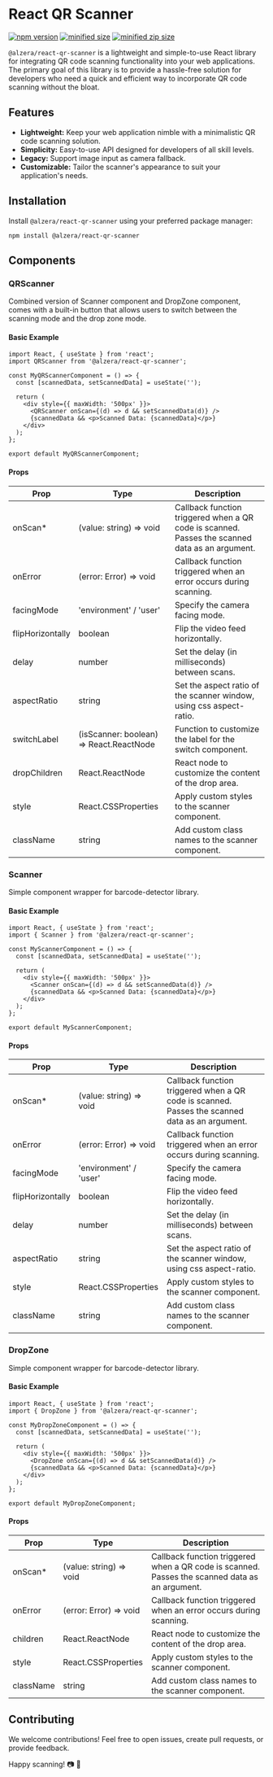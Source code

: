 
# React QR Scanner

<a href="https://www.npmjs.com/package/@alzera/react-qr-scanner"><img src="https://badge.fury.io/js/@alzera%2Freact-qr-scanner.svg" alt="npm version"></a> <a href="https://bundlephobia.com/package/@alzera/react-qr-scanner"><img src="https://img.shields.io/bundlephobia/min/%40alzera%2Freact-qr-scanner" title="minified size"></a> <a href="https://bundlephobia.com/package/@alzera/react-qr-scanner"><img src="https://img.shields.io/bundlephobia/minzip/%40alzera%2Freact-qr-scanner" title="minified zip size"></a>

`@alzera/react-qr-scanner` is a lightweight and simple-to-use React library for integrating QR code scanning functionality into your web applications. The primary goal of this library is to provide a hassle-free solution for developers who need a quick and efficient way to incorporate QR code scanning without the bloat.

## Features

-   **Lightweight:** Keep your web application nimble with a minimalistic QR code scanning solution.
-   **Simplicity:** Easy-to-use API designed for developers of all skill levels.
-   **Legacy:** Support image input as camera fallback.
-   **Customizable:** Tailor the scanner's appearance to suit your application's needs.

## Installation

Install `@alzera/react-qr-scanner` using your preferred package manager:

    npm install @alzera/react-qr-scanner

## Components

### QRScanner

Combined version of Scanner component and DropZone component, comes with a built-in button that allows users to switch between the scanning mode and the drop zone mode.

#### Basic Example

    import React, { useState } from 'react';
    import QRScanner from '@alzera/react-qr-scanner';
    
    const MyQRScannerComponent = () => {
      const [scannedData, setScannedData] = useState('');
    
      return (
        <div style={{ maxWidth: '500px' }}>
          <QRScanner onScan={(d) => d && setScannedData(d)} />
          {scannedData && <p>Scanned Data: {scannedData}</p>}
        </div>
      );
    };
    
    export default MyQRScannerComponent;

#### Props

| Prop    | Type | Description |
| -------- | ------- | ------- |
| onScan* | (value: string) => void | Callback function triggered when a QR code is scanned. Passes the scanned data as an argument. |
| onError | (error: Error) => void | Callback function triggered when an error occurs during scanning. |
| facingMode | 'environment' / 'user' | Specify the camera facing mode. |
| flipHorizontally | boolean | Flip the video feed horizontally. |
| delay | number | Set the delay (in milliseconds) between scans. |
| aspectRatio | string | Set the aspect ratio of the scanner window, using css aspect-ratio. |
| switchLabel | (isScanner: boolean) => React.ReactNode | Function to customize the label for the switch component. |
| dropChildren | React.ReactNode | React node to customize the content of the drop area. |
| style | React.CSSProperties | Apply custom styles to the scanner component. |
| className | string | Add custom class names to the scanner component. |


### Scanner

Simple component wrapper for barcode-detector library.

#### Basic Example

    import React, { useState } from 'react';
    import { Scanner } from '@alzera/react-qr-scanner';
    
    const MyScannerComponent = () => {
      const [scannedData, setScannedData] = useState('');
    
      return (
        <div style={{ maxWidth: '500px' }}>
          <Scanner onScan={(d) => d && setScannedData(d)} />
          {scannedData && <p>Scanned Data: {scannedData}</p>}
        </div>
      );
    };
    
    export default MyScannerComponent;

#### Props

| Prop    | Type | Description |
| -------- | ------- | ------- |
| onScan* | (value: string) => void | Callback function triggered when a QR code is scanned. Passes the scanned data as an argument. |
| onError | (error: Error) => void | Callback function triggered when an error occurs during scanning. |
| facingMode | 'environment' / 'user' | Specify the camera facing mode. |
| flipHorizontally | boolean | Flip the video feed horizontally. |
| delay | number | Set the delay (in milliseconds) between scans. |
| aspectRatio | string | Set the aspect ratio of the scanner window, using css aspect-ratio. |
| style | React.CSSProperties | Apply custom styles to the scanner component. |
| className | string | Add custom class names to the scanner component. |

### DropZone

Simple component wrapper for barcode-detector library.

#### Basic Example

    import React, { useState } from 'react';
    import { DropZone } from '@alzera/react-qr-scanner';
    
    const MyDropZoneComponent = () => {
      const [scannedData, setScannedData] = useState('');
    
      return (
        <div style={{ maxWidth: '500px' }}>
          <DropZone onScan={(d) => d && setScannedData(d)} />
          {scannedData && <p>Scanned Data: {scannedData}</p>}
        </div>
      );
    };
    
    export default MyDropZoneComponent;

#### Props

| Prop    | Type | Description |
| -------- | ------- | ------- |
| onScan* | (value: string) => void | Callback function triggered when a QR code is scanned. Passes the scanned data as an argument. |
| onError | (error: Error) => void | Callback function triggered when an error occurs during scanning. |
| children | React.ReactNode | React node to customize the content of the drop area. |
| style | React.CSSProperties | Apply custom styles to the scanner component. |
| className | string | Add custom class names to the scanner component. |

## Contributing

We welcome contributions! Feel free to open issues, create pull requests, or provide feedback.

Happy scanning! 📷 🚀